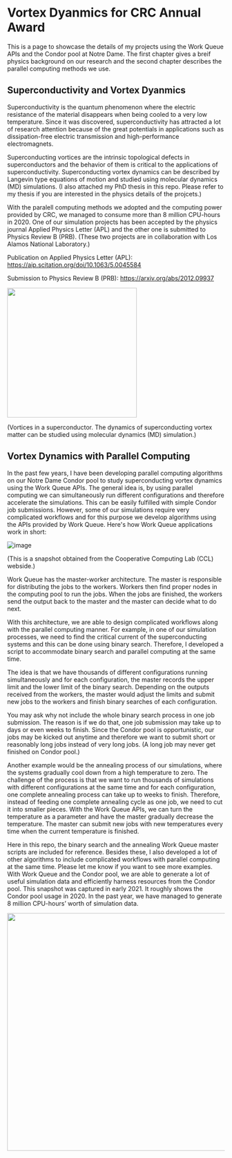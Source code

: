 # Vortex Dyanmics for CRC Annual Award

This is a page to showcase the details of my projects using the Work Queue APIs and the Condor pool at Notre Dame.
The first chapter gives a breif physics background on our research and the second chapter describes the parallel computing methods we use.

## Superconductivity and Vortex Dyanmics

Superconductivity is the quantum phenomenon where the electric resistance of the material disappears when being cooled to a very low temperature. Since it was discovered, superconductivity has attracted a lot of research attention because of the great potentials in applications such as dissipation-free electric transmission and high-performance electromagnets. 

Superconducting vortices are the intrinsic topological defects in superconductors and the behavior of them is critical to the applications of superconductivity.
Superconducting vortex dynamics can be described by Langevin type equations of motion and studied using molecular dynamics (MD) simulations. (I also attached my PhD thesis in this repo. Please refer to my thesis if you are interested in the physics details of the projcets.) 

With the paralell computing methods we adopted and the computing power provided by CRC, we managed to consume more than 8 million CPU-hours in 2020. 
One of our simulation projects has been accepted by the physics journal Applied Physics Letter (APL) and the other one is submitted to Physics Review B (PRB).
(These two projects are in collaboration with Los Alamos National Laboratory.)

Publication on Applied Physics Letter (APL):
https://aip.scitation.org/doi/10.1063/5.0045584

Submission to Physics Review B (PRB):
https://arxiv.org/abs/2012.09937

<img src="https://user-images.githubusercontent.com/19979625/116009251-6a55c880-a5e6-11eb-91d5-ca0b18f605a8.png" width="300">

(Vortices in a superconductor. The dynamics of superconducting vortex matter can be studied using molecular dynamics (MD) simulation.)

## Vortex Dynamics with Parallel Computing

In the past few years, I have been developing parallel computing algorithms on our Notre Dame Condor pool to study superconducting vortex dynamics using the Work Queue APIs. 
The general idea is, by using parallel computing we can simultaneously run different configurations and therefore accelerate the simulations. This can be easily fulfilled with simple Condor job submissions. 
However, some of our simulations require very complicated workflows and for this purpose we develop algorithms using the APIs provided by Work Queue. Here's how Work Queue applications work in short:

![image](https://user-images.githubusercontent.com/19979625/115816192-677c8d00-a3c6-11eb-8300-d36e7122d7c8.png)

(This is a snapshot obtained from the Cooperative Computing Lab (CCL) webside.)

Work Queue has the master-worker architecture. The master is responsible for distributing the jobs to the workers. Workers then find proper nodes in the computing pool to run the jobs. When the jobs are finished, the workers send the output back to the master and the master can decide what to do next. 

With this architecture, we are able to design complicated workflows along with the parallel computing manner. For example, in one of our simulation processes, we need to find the critical current of the superconducting systems and this can be done using binary search. Therefore, I developed a script to accommodate binary search and parallel computing at the same time. 

The idea is that we have thousands of different configurations running simultaneously and for each configuration, the master records the upper limit and the lower limit of the binary search. Depending on the outputs received from the workers, the master would adjust the limits and submit new jobs to the workers and finish binary searches of each configuration.

You may ask why not include the whole binary search process in one job submission. The reason is if we do that, one job submission may take up to days or even weeks to finish. Since the Condor pool is opportunistic, our jobs may be kicked out anytime and therefore we want to submit short or reasonably long jobs instead of very long jobs. (A long job may never get finished on Condor pool.)

Another example would be the annealing process of our simulations, where the systems gradually cool down from a high temperature to zero. 
The challenge of the process is that we want to run thousands of simulations with different configurations at the same time and for each configuration, one complete annealing process can take up to weeks to finish. Therefore, instead of feeding one complete annealing cycle as one job, we need to cut it into smaller pieces. With the Work Queue APIs, we can turn the temperature as a parameter and have the master gradually decrease the temperature. The master can submit new jobs with new temperatures every time when the current temperature is finished. 

Here in this repo, the binary search and the annealing Work Queue master scripts are included for reference. Besides these, I also developed a lot of other algorithms to include complicated workflows with parallel computing at the same time. Please let me know if you want to see more examples. With Work Queue and the Condor pool, we are able to generate a lot of useful simulation data and efficiently harness resources from the Condor pool. This snapshot was captured in early 2021. It roughly shows the Condor pool usage in 2020. In the past year, we have managed to generate 8 million CPU-hours’ worth of simulation data. 

<img src="https://user-images.githubusercontent.com/19979625/115816247-84b15b80-a3c6-11eb-9575-e4bac86e73a8.png" width="550">


